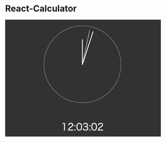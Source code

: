 # React-Calculator

![gif](https://raw.githubusercontent.com/Naughty1029/React-Clock/main/images/clock.gif)
